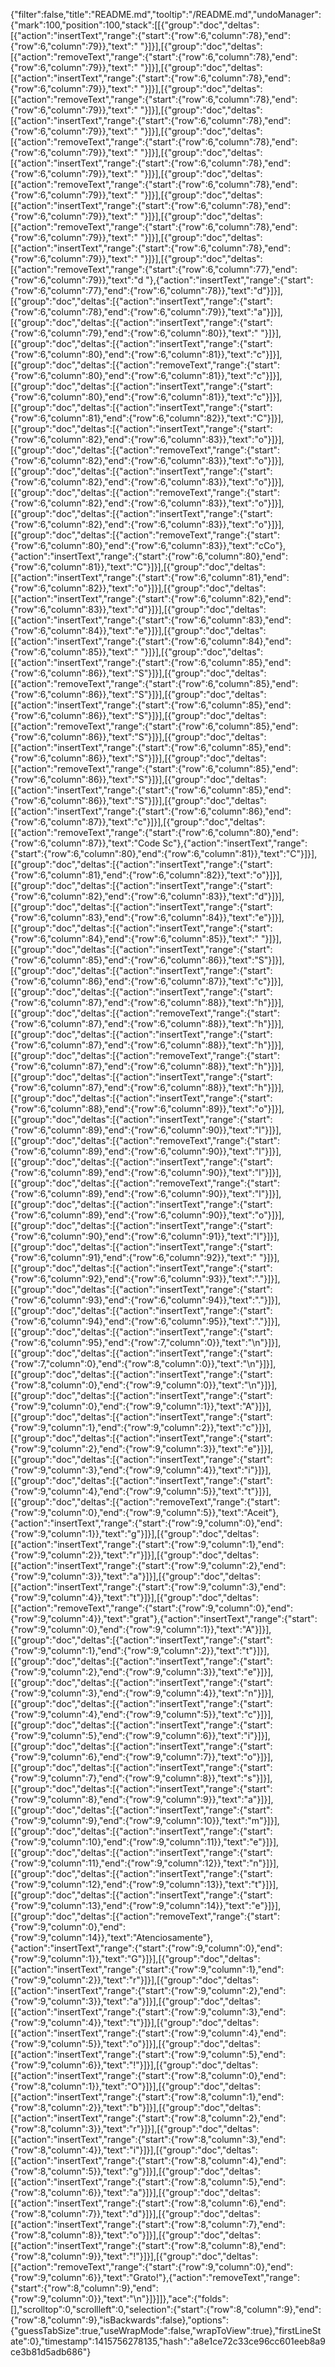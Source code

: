 {"filter":false,"title":"README.md","tooltip":"/README.md","undoManager":{"mark":100,"position":100,"stack":[[{"group":"doc","deltas":[{"action":"insertText","range":{"start":{"row":6,"column":78},"end":{"row":6,"column":79}},"text":" "}]}],[{"group":"doc","deltas":[{"action":"removeText","range":{"start":{"row":6,"column":78},"end":{"row":6,"column":79}},"text":" "}]}],[{"group":"doc","deltas":[{"action":"insertText","range":{"start":{"row":6,"column":78},"end":{"row":6,"column":79}},"text":" "}]}],[{"group":"doc","deltas":[{"action":"removeText","range":{"start":{"row":6,"column":78},"end":{"row":6,"column":79}},"text":" "}]}],[{"group":"doc","deltas":[{"action":"insertText","range":{"start":{"row":6,"column":78},"end":{"row":6,"column":79}},"text":" "}]}],[{"group":"doc","deltas":[{"action":"removeText","range":{"start":{"row":6,"column":78},"end":{"row":6,"column":79}},"text":" "}]}],[{"group":"doc","deltas":[{"action":"insertText","range":{"start":{"row":6,"column":78},"end":{"row":6,"column":79}},"text":" "}]}],[{"group":"doc","deltas":[{"action":"removeText","range":{"start":{"row":6,"column":78},"end":{"row":6,"column":79}},"text":" "}]}],[{"group":"doc","deltas":[{"action":"insertText","range":{"start":{"row":6,"column":78},"end":{"row":6,"column":79}},"text":" "}]}],[{"group":"doc","deltas":[{"action":"removeText","range":{"start":{"row":6,"column":78},"end":{"row":6,"column":79}},"text":" "}]}],[{"group":"doc","deltas":[{"action":"insertText","range":{"start":{"row":6,"column":78},"end":{"row":6,"column":79}},"text":" "}]}],[{"group":"doc","deltas":[{"action":"removeText","range":{"start":{"row":6,"column":77},"end":{"row":6,"column":79}},"text":"d "},{"action":"insertText","range":{"start":{"row":6,"column":77},"end":{"row":6,"column":78}},"text":"d"}]}],[{"group":"doc","deltas":[{"action":"insertText","range":{"start":{"row":6,"column":78},"end":{"row":6,"column":79}},"text":"a"}]}],[{"group":"doc","deltas":[{"action":"insertText","range":{"start":{"row":6,"column":79},"end":{"row":6,"column":80}},"text":" "}]}],[{"group":"doc","deltas":[{"action":"insertText","range":{"start":{"row":6,"column":80},"end":{"row":6,"column":81}},"text":"c"}]}],[{"group":"doc","deltas":[{"action":"removeText","range":{"start":{"row":6,"column":80},"end":{"row":6,"column":81}},"text":"c"}]}],[{"group":"doc","deltas":[{"action":"insertText","range":{"start":{"row":6,"column":80},"end":{"row":6,"column":81}},"text":"c"}]}],[{"group":"doc","deltas":[{"action":"insertText","range":{"start":{"row":6,"column":81},"end":{"row":6,"column":82}},"text":"C"}]}],[{"group":"doc","deltas":[{"action":"insertText","range":{"start":{"row":6,"column":82},"end":{"row":6,"column":83}},"text":"o"}]}],[{"group":"doc","deltas":[{"action":"removeText","range":{"start":{"row":6,"column":82},"end":{"row":6,"column":83}},"text":"o"}]}],[{"group":"doc","deltas":[{"action":"insertText","range":{"start":{"row":6,"column":82},"end":{"row":6,"column":83}},"text":"o"}]}],[{"group":"doc","deltas":[{"action":"removeText","range":{"start":{"row":6,"column":82},"end":{"row":6,"column":83}},"text":"o"}]}],[{"group":"doc","deltas":[{"action":"insertText","range":{"start":{"row":6,"column":82},"end":{"row":6,"column":83}},"text":"o"}]}],[{"group":"doc","deltas":[{"action":"removeText","range":{"start":{"row":6,"column":80},"end":{"row":6,"column":83}},"text":"cCo"},{"action":"insertText","range":{"start":{"row":6,"column":80},"end":{"row":6,"column":81}},"text":"C"}]}],[{"group":"doc","deltas":[{"action":"insertText","range":{"start":{"row":6,"column":81},"end":{"row":6,"column":82}},"text":"o"}]}],[{"group":"doc","deltas":[{"action":"insertText","range":{"start":{"row":6,"column":82},"end":{"row":6,"column":83}},"text":"d"}]}],[{"group":"doc","deltas":[{"action":"insertText","range":{"start":{"row":6,"column":83},"end":{"row":6,"column":84}},"text":"e"}]}],[{"group":"doc","deltas":[{"action":"insertText","range":{"start":{"row":6,"column":84},"end":{"row":6,"column":85}},"text":" "}]}],[{"group":"doc","deltas":[{"action":"insertText","range":{"start":{"row":6,"column":85},"end":{"row":6,"column":86}},"text":"S"}]}],[{"group":"doc","deltas":[{"action":"removeText","range":{"start":{"row":6,"column":85},"end":{"row":6,"column":86}},"text":"S"}]}],[{"group":"doc","deltas":[{"action":"insertText","range":{"start":{"row":6,"column":85},"end":{"row":6,"column":86}},"text":"S"}]}],[{"group":"doc","deltas":[{"action":"removeText","range":{"start":{"row":6,"column":85},"end":{"row":6,"column":86}},"text":"S"}]}],[{"group":"doc","deltas":[{"action":"insertText","range":{"start":{"row":6,"column":85},"end":{"row":6,"column":86}},"text":"S"}]}],[{"group":"doc","deltas":[{"action":"removeText","range":{"start":{"row":6,"column":85},"end":{"row":6,"column":86}},"text":"S"}]}],[{"group":"doc","deltas":[{"action":"insertText","range":{"start":{"row":6,"column":85},"end":{"row":6,"column":86}},"text":"S"}]}],[{"group":"doc","deltas":[{"action":"insertText","range":{"start":{"row":6,"column":86},"end":{"row":6,"column":87}},"text":"c"}]}],[{"group":"doc","deltas":[{"action":"removeText","range":{"start":{"row":6,"column":80},"end":{"row":6,"column":87}},"text":"Code Sc"},{"action":"insertText","range":{"start":{"row":6,"column":80},"end":{"row":6,"column":81}},"text":"C"}]}],[{"group":"doc","deltas":[{"action":"insertText","range":{"start":{"row":6,"column":81},"end":{"row":6,"column":82}},"text":"o"}]}],[{"group":"doc","deltas":[{"action":"insertText","range":{"start":{"row":6,"column":82},"end":{"row":6,"column":83}},"text":"d"}]}],[{"group":"doc","deltas":[{"action":"insertText","range":{"start":{"row":6,"column":83},"end":{"row":6,"column":84}},"text":"e"}]}],[{"group":"doc","deltas":[{"action":"insertText","range":{"start":{"row":6,"column":84},"end":{"row":6,"column":85}},"text":" "}]}],[{"group":"doc","deltas":[{"action":"insertText","range":{"start":{"row":6,"column":85},"end":{"row":6,"column":86}},"text":"S"}]}],[{"group":"doc","deltas":[{"action":"insertText","range":{"start":{"row":6,"column":86},"end":{"row":6,"column":87}},"text":"c"}]}],[{"group":"doc","deltas":[{"action":"insertText","range":{"start":{"row":6,"column":87},"end":{"row":6,"column":88}},"text":"h"}]}],[{"group":"doc","deltas":[{"action":"removeText","range":{"start":{"row":6,"column":87},"end":{"row":6,"column":88}},"text":"h"}]}],[{"group":"doc","deltas":[{"action":"insertText","range":{"start":{"row":6,"column":87},"end":{"row":6,"column":88}},"text":"h"}]}],[{"group":"doc","deltas":[{"action":"removeText","range":{"start":{"row":6,"column":87},"end":{"row":6,"column":88}},"text":"h"}]}],[{"group":"doc","deltas":[{"action":"insertText","range":{"start":{"row":6,"column":87},"end":{"row":6,"column":88}},"text":"h"}]}],[{"group":"doc","deltas":[{"action":"insertText","range":{"start":{"row":6,"column":88},"end":{"row":6,"column":89}},"text":"o"}]}],[{"group":"doc","deltas":[{"action":"insertText","range":{"start":{"row":6,"column":89},"end":{"row":6,"column":90}},"text":"l"}]}],[{"group":"doc","deltas":[{"action":"removeText","range":{"start":{"row":6,"column":89},"end":{"row":6,"column":90}},"text":"l"}]}],[{"group":"doc","deltas":[{"action":"insertText","range":{"start":{"row":6,"column":89},"end":{"row":6,"column":90}},"text":"l"}]}],[{"group":"doc","deltas":[{"action":"removeText","range":{"start":{"row":6,"column":89},"end":{"row":6,"column":90}},"text":"l"}]}],[{"group":"doc","deltas":[{"action":"insertText","range":{"start":{"row":6,"column":89},"end":{"row":6,"column":90}},"text":"o"}]}],[{"group":"doc","deltas":[{"action":"insertText","range":{"start":{"row":6,"column":90},"end":{"row":6,"column":91}},"text":"l"}]}],[{"group":"doc","deltas":[{"action":"insertText","range":{"start":{"row":6,"column":91},"end":{"row":6,"column":92}},"text":" "}]}],[{"group":"doc","deltas":[{"action":"insertText","range":{"start":{"row":6,"column":92},"end":{"row":6,"column":93}},"text":"."}]}],[{"group":"doc","deltas":[{"action":"insertText","range":{"start":{"row":6,"column":93},"end":{"row":6,"column":94}},"text":"."}]}],[{"group":"doc","deltas":[{"action":"insertText","range":{"start":{"row":6,"column":94},"end":{"row":6,"column":95}},"text":"."}]}],[{"group":"doc","deltas":[{"action":"insertText","range":{"start":{"row":6,"column":95},"end":{"row":7,"column":0}},"text":"\n"}]}],[{"group":"doc","deltas":[{"action":"insertText","range":{"start":{"row":7,"column":0},"end":{"row":8,"column":0}},"text":"\n"}]}],[{"group":"doc","deltas":[{"action":"insertText","range":{"start":{"row":8,"column":0},"end":{"row":9,"column":0}},"text":"\n"}]}],[{"group":"doc","deltas":[{"action":"insertText","range":{"start":{"row":9,"column":0},"end":{"row":9,"column":1}},"text":"A"}]}],[{"group":"doc","deltas":[{"action":"insertText","range":{"start":{"row":9,"column":1},"end":{"row":9,"column":2}},"text":"c"}]}],[{"group":"doc","deltas":[{"action":"insertText","range":{"start":{"row":9,"column":2},"end":{"row":9,"column":3}},"text":"e"}]}],[{"group":"doc","deltas":[{"action":"insertText","range":{"start":{"row":9,"column":3},"end":{"row":9,"column":4}},"text":"i"}]}],[{"group":"doc","deltas":[{"action":"insertText","range":{"start":{"row":9,"column":4},"end":{"row":9,"column":5}},"text":"t"}]}],[{"group":"doc","deltas":[{"action":"removeText","range":{"start":{"row":9,"column":0},"end":{"row":9,"column":5}},"text":"Aceit"},{"action":"insertText","range":{"start":{"row":9,"column":0},"end":{"row":9,"column":1}},"text":"g"}]}],[{"group":"doc","deltas":[{"action":"insertText","range":{"start":{"row":9,"column":1},"end":{"row":9,"column":2}},"text":"r"}]}],[{"group":"doc","deltas":[{"action":"insertText","range":{"start":{"row":9,"column":2},"end":{"row":9,"column":3}},"text":"a"}]}],[{"group":"doc","deltas":[{"action":"insertText","range":{"start":{"row":9,"column":3},"end":{"row":9,"column":4}},"text":"t"}]}],[{"group":"doc","deltas":[{"action":"removeText","range":{"start":{"row":9,"column":0},"end":{"row":9,"column":4}},"text":"grat"},{"action":"insertText","range":{"start":{"row":9,"column":0},"end":{"row":9,"column":1}},"text":"A"}]}],[{"group":"doc","deltas":[{"action":"insertText","range":{"start":{"row":9,"column":1},"end":{"row":9,"column":2}},"text":"t"}]}],[{"group":"doc","deltas":[{"action":"insertText","range":{"start":{"row":9,"column":2},"end":{"row":9,"column":3}},"text":"e"}]}],[{"group":"doc","deltas":[{"action":"insertText","range":{"start":{"row":9,"column":3},"end":{"row":9,"column":4}},"text":"n"}]}],[{"group":"doc","deltas":[{"action":"insertText","range":{"start":{"row":9,"column":4},"end":{"row":9,"column":5}},"text":"c"}]}],[{"group":"doc","deltas":[{"action":"insertText","range":{"start":{"row":9,"column":5},"end":{"row":9,"column":6}},"text":"i"}]}],[{"group":"doc","deltas":[{"action":"insertText","range":{"start":{"row":9,"column":6},"end":{"row":9,"column":7}},"text":"o"}]}],[{"group":"doc","deltas":[{"action":"insertText","range":{"start":{"row":9,"column":7},"end":{"row":9,"column":8}},"text":"s"}]}],[{"group":"doc","deltas":[{"action":"insertText","range":{"start":{"row":9,"column":8},"end":{"row":9,"column":9}},"text":"a"}]}],[{"group":"doc","deltas":[{"action":"insertText","range":{"start":{"row":9,"column":9},"end":{"row":9,"column":10}},"text":"m"}]}],[{"group":"doc","deltas":[{"action":"insertText","range":{"start":{"row":9,"column":10},"end":{"row":9,"column":11}},"text":"e"}]}],[{"group":"doc","deltas":[{"action":"insertText","range":{"start":{"row":9,"column":11},"end":{"row":9,"column":12}},"text":"n"}]}],[{"group":"doc","deltas":[{"action":"insertText","range":{"start":{"row":9,"column":12},"end":{"row":9,"column":13}},"text":"t"}]}],[{"group":"doc","deltas":[{"action":"insertText","range":{"start":{"row":9,"column":13},"end":{"row":9,"column":14}},"text":"e"}]}],[{"group":"doc","deltas":[{"action":"removeText","range":{"start":{"row":9,"column":0},"end":{"row":9,"column":14}},"text":"Atenciosamente"},{"action":"insertText","range":{"start":{"row":9,"column":0},"end":{"row":9,"column":1}},"text":"G"}]}],[{"group":"doc","deltas":[{"action":"insertText","range":{"start":{"row":9,"column":1},"end":{"row":9,"column":2}},"text":"r"}]}],[{"group":"doc","deltas":[{"action":"insertText","range":{"start":{"row":9,"column":2},"end":{"row":9,"column":3}},"text":"a"}]}],[{"group":"doc","deltas":[{"action":"insertText","range":{"start":{"row":9,"column":3},"end":{"row":9,"column":4}},"text":"t"}]}],[{"group":"doc","deltas":[{"action":"insertText","range":{"start":{"row":9,"column":4},"end":{"row":9,"column":5}},"text":"o"}]}],[{"group":"doc","deltas":[{"action":"insertText","range":{"start":{"row":9,"column":5},"end":{"row":9,"column":6}},"text":"!"}]}],[{"group":"doc","deltas":[{"action":"insertText","range":{"start":{"row":8,"column":0},"end":{"row":8,"column":1}},"text":"O"}]}],[{"group":"doc","deltas":[{"action":"insertText","range":{"start":{"row":8,"column":1},"end":{"row":8,"column":2}},"text":"b"}]}],[{"group":"doc","deltas":[{"action":"insertText","range":{"start":{"row":8,"column":2},"end":{"row":8,"column":3}},"text":"r"}]}],[{"group":"doc","deltas":[{"action":"insertText","range":{"start":{"row":8,"column":3},"end":{"row":8,"column":4}},"text":"i"}]}],[{"group":"doc","deltas":[{"action":"insertText","range":{"start":{"row":8,"column":4},"end":{"row":8,"column":5}},"text":"g"}]}],[{"group":"doc","deltas":[{"action":"insertText","range":{"start":{"row":8,"column":5},"end":{"row":8,"column":6}},"text":"a"}]}],[{"group":"doc","deltas":[{"action":"insertText","range":{"start":{"row":8,"column":6},"end":{"row":8,"column":7}},"text":"d"}]}],[{"group":"doc","deltas":[{"action":"insertText","range":{"start":{"row":8,"column":7},"end":{"row":8,"column":8}},"text":"o"}]}],[{"group":"doc","deltas":[{"action":"insertText","range":{"start":{"row":8,"column":8},"end":{"row":8,"column":9}},"text":"!"}]}],[{"group":"doc","deltas":[{"action":"removeText","range":{"start":{"row":9,"column":0},"end":{"row":9,"column":6}},"text":"Grato!"},{"action":"removeText","range":{"start":{"row":8,"column":9},"end":{"row":9,"column":0}},"text":"\n"}]}]]},"ace":{"folds":[],"scrolltop":0,"scrollleft":0,"selection":{"start":{"row":8,"column":9},"end":{"row":8,"column":9},"isBackwards":false},"options":{"guessTabSize":true,"useWrapMode":false,"wrapToView":true},"firstLineState":0},"timestamp":1415756278135,"hash":"a8e1ce72c33ce96cc601eeb8a9ce3b81d5adb686"}